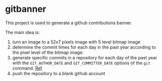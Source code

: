 # gitbanner

This project is used to generate a github contributions banner.

The main idea is:
 1. turn an image to a 52x7 pixels image with 5 level bitmap image
 2. determine the commit times for each day in the past year according to the pixel level of the bitmap image.
 3. generate specific commits in a repository for each day of the past year with the `GIT_AUTHOR_DATE` and `GIT_COMMITTER_DATE` options of the `git` command. [Ref](http://stackoverflow.com/questions/3895453/how-do-i-make-a-git-commit-in-the-past)
 4. push the repository to a blank github account

